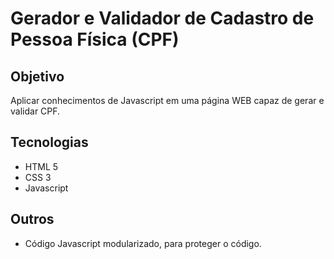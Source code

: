 # Gerador e Validador de Cadastro de Pessoa Física (CPF)

## Objetivo

<p>Aplicar conhecimentos de Javascript em uma página WEB capaz de gerar e validar CPF.</p>

## Tecnologias

- HTML 5
- CSS 3
- Javascript

## Outros
- Código Javascript modularizado, para proteger o código.
